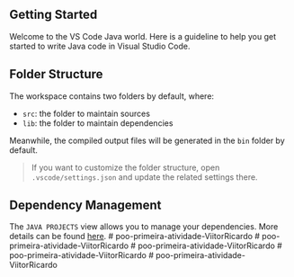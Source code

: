 ## Getting Started

Welcome to the VS Code Java world. Here is a guideline to help you get started to write Java code in Visual Studio Code.

## Folder Structure

The workspace contains two folders by default, where:

- `src`: the folder to maintain sources
- `lib`: the folder to maintain dependencies

Meanwhile, the compiled output files will be generated in the `bin` folder by default.

> If you want to customize the folder structure, open `.vscode/settings.json` and update the related settings there.

## Dependency Management

The `JAVA PROJECTS` view allows you to manage your dependencies. More details can be found [here](https://github.com/microsoft/vscode-java-dependency#manage-dependencies).
#   p o o - p r i m e i r a - a t i v i d a d e - V i i t o r R i c a r d o  
 #   p o o - p r i m e i r a - a t i v i d a d e - V i i t o r R i c a r d o  
 #   p o o - p r i m e i r a - a t i v i d a d e - V i i t o r R i c a r d o  
 #   p o o - p r i m e i r a - a t i v i d a d e - V i i t o r R i c a r d o  
 #   p o o - p r i m e i r a - a t i v i d a d e - V i i t o r R i c a r d o  
 